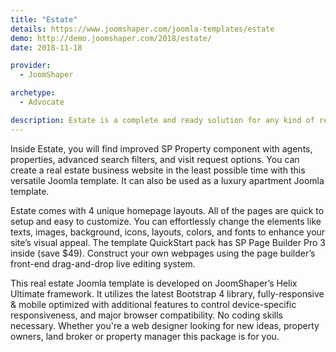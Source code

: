 ```yaml
---
title: "Estate"
details: https://www.joomshaper.com/joomla-templates/estate
demo: http://demo.joomshaper.com/2018/estate/
date: 2018-11-18

provider:
  - JoomShaper

archetype:
  - Advocate

description: Estate is a complete and ready solution for any kind of real estate, developments, residentials, and rental properties. This Joomla real estate template can be used for vacation rental, real estate listing, and apartment rental pages as well.
---
```


Inside Estate, you will find improved SP Property component with agents, properties, advanced search filters, and visit request options. You can create a real estate business website in the least possible time with this versatile Joomla template. It can also be used as a luxury apartment Joomla template.

Estate comes with 4 unique homepage layouts. All of the pages are quick to setup and easy to customize. You can effortlessly change the elements like texts, images, background, icons, layouts, colors, and fonts to enhance your site’s visual appeal. The template QuickStart pack has SP Page Builder Pro 3 inside (save $49). Construct your own webpages using the page builder’s front-end drag-and-drop live editing system.

This real estate Joomla template is developed on JoomShaper’s Helix Ultimate framework. It utilizes the latest Bootstrap 4 library, fully-responsive & mobile optimized with additional features to control device-specific responsiveness, and major browser compatibility. No coding skills necessary. Whether you're a web designer looking for new ideas, property owners, land broker or property manager this package is for you.
